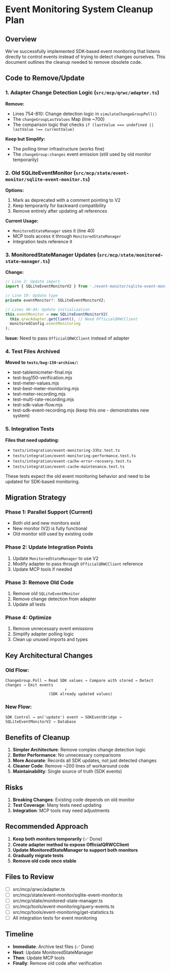 # Event Monitoring System Cleanup Plan

## Overview
We've successfully implemented SDK-based event monitoring that listens directly to control events instead of trying to detect changes ourselves. This document outlines the cleanup needed to remove obsolete code.

## Code to Remove/Update

### 1. Adapter Change Detection Logic (`src/mcp/qrwc/adapter.ts`)

**Remove:**
- Lines 754-810: Change detection logic in `simulateChangeGroupPoll()`
- The `changeGroupLastValues` Map (line ~700)
- The comparison logic that checks `if (lastValue === undefined || lastValue !== currentValue)`

**Keep but Simplify:**
- The polling timer infrastructure (works fine)
- The `changeGroup:changes` event emission (still used by old monitor temporarily)

### 2. Old SQLiteEventMonitor (`src/mcp/state/event-monitor/sqlite-event-monitor.ts`)

**Options:**
1. Mark as deprecated with a comment pointing to V2
2. Keep temporarily for backward compatibility
3. Remove entirely after updating all references

**Current Usage:**
- `MonitoredStateManager` uses it (line 40)
- MCP tools access it through `MonitoredStateManager`
- Integration tests reference it

### 3. MonitoredStateManager Updates (`src/mcp/state/monitored-state-manager.ts`)

**Change:**
```typescript
// Line 2: Update import
import { SQLiteEventMonitorV2 } from './event-monitor/sqlite-event-monitor-v2.js';

// Line 19: Update type
private eventMonitor?: SQLiteEventMonitorV2;

// Lines 40-44: Update initialization
this.eventMonitor = new SQLiteEventMonitorV2(
  this.qrwcAdapter.getClient(), // Need OfficialQRWCClient
  monitoredConfig.eventMonitoring
);
```

**Issue:** Need to pass `OfficialQRWCClient` instead of adapter

### 4. Test Files Archived

**Moved to `tests/bug-150-archive/`:**
- test-tablemicmeter-final.mjs
- test-bug150-verification.mjs
- test-meter-values.mjs
- test-best-meter-monitoring.mjs
- test-meter-recording.mjs
- test-multi-rate-recording.mjs
- test-sdk-value-flow.mjs
- test-sdk-event-recording.mjs (keep this one - demonstrates new system)

### 5. Integration Tests

**Files that need updating:**
- `tests/integration/event-monitoring-33hz.test.ts`
- `tests/integration/event-monitoring-performance.test.ts`
- `tests/integration/event-cache-error-recovery.test.ts`
- `tests/integration/event-cache-maintenance.test.ts`

These tests expect the old event monitoring behavior and need to be updated for SDK-based monitoring.

## Migration Strategy

### Phase 1: Parallel Support (Current)
- Both old and new monitors exist
- New monitor (V2) is fully functional
- Old monitor still used by existing code

### Phase 2: Update Integration Points
1. Update `MonitoredStateManager` to use V2
2. Modify adapter to pass through `OfficialQRWCClient` reference
3. Update MCP tools if needed

### Phase 3: Remove Old Code
1. Remove old `SQLiteEventMonitor`
2. Remove change detection from adapter
3. Update all tests

### Phase 4: Optimize
1. Remove unnecessary event emissions
2. Simplify adapter polling logic
3. Clean up unused imports and types

## Key Architectural Changes

### Old Flow:
```
ChangeGroup.Poll → Read SDK values → Compare with stored → Detect changes → Emit events
                          ↑
                   (SDK already updated values)
```

### New Flow:
```
SDK Control → on('update') event → SDKEventBridge → SQLiteEventMonitorV2 → Database
```

## Benefits of Cleanup

1. **Simpler Architecture**: Remove complex change detection logic
2. **Better Performance**: No unnecessary comparisons
3. **More Accurate**: Records all SDK updates, not just detected changes
4. **Cleaner Code**: Remove ~200 lines of workaround code
5. **Maintainability**: Single source of truth (SDK events)

## Risks

1. **Breaking Changes**: Existing code depends on old monitor
2. **Test Coverage**: Many tests need updating
3. **Integration**: MCP tools may need adjustments

## Recommended Approach

1. **Keep both monitors temporarily** (✅ Done)
2. **Create adapter method to expose OfficialQRWCClient**
3. **Update MonitoredStateManager to support both monitors**
4. **Gradually migrate tests**
5. **Remove old code once stable**

## Files to Review

- [ ] src/mcp/qrwc/adapter.ts
- [ ] src/mcp/state/event-monitor/sqlite-event-monitor.ts
- [ ] src/mcp/state/monitored-state-manager.ts
- [ ] src/mcp/tools/event-monitoring/query-events.ts
- [ ] src/mcp/tools/event-monitoring/get-statistics.ts
- [ ] All integration tests for event monitoring

## Timeline

- **Immediate**: Archive test files (✅ Done)
- **Next**: Update MonitoredStateManager
- **Then**: Update MCP tools
- **Finally**: Remove old code after verification